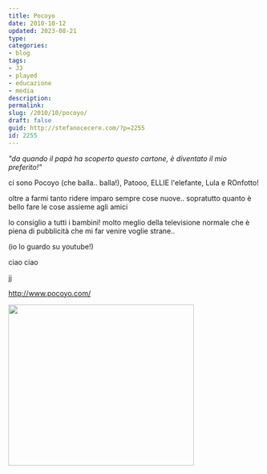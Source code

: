 ```yaml
---
title: Pocoyo
date: 2010-10-12
updated: 2023-08-21
type: 
categories:
- blog
tags:
- JJ
- played
- educazione
- media
description: 
permalink: 
slug: /2010/10/pocoyo/
draft: false
guid: http://stefanocecere.com/?p=2255
id: 2255
---
```


_"da quando il papà ha scoperto questo cartone, è diventato il mio preferito!"_
  
ci sono Pocoyo (che balla.. balla!), Patooo, ELLIE l'elefante, Lula e ROnfotto!

oltre a farmi tanto ridere imparo sempre cose nuove.. sopratutto quanto è bello fare le cose assieme agli amici

lo consiglio a tutti i bambini! molto meglio della televisione normale che è piena di pubblicità che mi far venire voglie strane..

(io lo guardo su youtube!)

ciao ciao
  
jj

<http://www.pocoyo.com/>
  
[<img class="aligncenter size-medium wp-image-2256" title="pocoyo" alt="" src="http://stefanocecere.com/wp-content/uploads/sites/3/2010/10/pocoyo-370x320.jpg" width="370" height="320" />](http://www.pocoyo.com/)